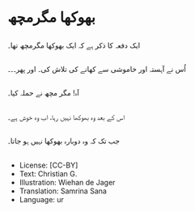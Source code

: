 # بھوکھا مگرمچھ

##
ایک دفعہ کا ذکر ہے کہ ایک بھوکھا مگرمچھ تھا۔

##
اُس نے آہستہ اور خاموشی سے کھانے کی تلاش کی۔ اور پھر۔۔۔

##
آہ! مگر مچھ نے حملہ کیا۔

##
اس کے بعد وہ بھوکھا نہیں رہا، اب وہ خوش ہے۔

##
جب تک کہ وہ دوبارہ بھوکھا نہیں ہو جاتا۔

##
* License: [CC-BY]
* Text: Christian G.
* Illustration: Wiehan de Jager
* Translation: Samrina Sana
* Language: ur
